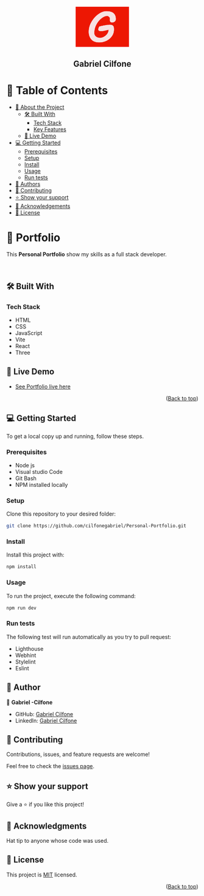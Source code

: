 <a name="readme-top"></a>

<div align="center">

  <img src="./src/assets/logo.png" alt="logo" width="140"  height="auto" />
  <br/>

  <h2><b>Gabriel Cilfone</b></h2>

</div>

<!-- TABLE OF CONTENTS -->

# 📗 Table of Contents

- [📖 About the Project](#about-project)
  - [🛠 Built With](#built-with)
    - [Tech Stack](#tech-stack)
    - [Key Features](#key-features)
  - [🚀 Live Demo](#live-demo)
- [💻 Getting Started](#getting-started)
  - [Prerequisites](#prerequisites)
  - [Setup](#setup)
  - [Install](#install)
  - [Usage](#usage)
  - [Run tests](#run-tests)
- [👥 Authors](#authors)
- [🤝 Contributing](#contributing)
- [⭐️ Show your support](#support)
- [🙏 Acknowledgements](#acknowledgements)
- [📝 License](#license)

<!-- PROJECT DESCRIPTION -->

# 📖 Portfolio <a name="about-project"></a>

This **Personal Portfolio** show my skills as a full stack developer.

</br>

## 🛠 Built With <a name="built-with"></a>

### Tech Stack <a name="tech-stack"></a>

<ul>
  <li>HTML</li>
  <li>CSS</li>
  <li>JavaScript</li>
  <li>Vite</li>
  <li>React</li>
  <li>Three</li>
</ul>

<!-- LIVE DEMO -->

## 🚀 Live Demo <a name="live-demo"></a>

- [See Portfolio live here](https://hunterx-7.github.io/francisco-quintero/)

<p align="right">(<a href="#readme-top">Back to top</a>)</p>

<!-- GETTING STARTED -->

## 💻 Getting Started <a name="getting-started"></a>

To get a local copy up and running, follow these steps.

### Prerequisites

- Node js
- Visual studio Code
- Git Bash
- NPM installed locally

### Setup

Clone this repository to your desired folder:

```sh
git clone https://github.com/cilfonegabriel/Personal-Portfolio.git
```

### Install

Install this project with:

```sh
npm install
```

### Usage

To run the project, execute the following command:

```sh
npm run dev
```

### Run tests

The following test will run automatically as you try to pull request:
- Lighthouse
- Webhint
- Stylelint
- Eslint

<!-- AUTHORS -->

## 👥 Author <a name="authors"></a>

👤 **Gabriel -Cilfone**
- GitHub: [Gabriel Cilfone](https://github.com/cilfonegabriel)
- LinkedIn: [Gabriel Cilfone](www.linkedin.com/in/gabriel-cilfone/)

<!-- CONTRIBUTING -->

## 🤝 Contributing <a name="contributing"></a>

Contributions, issues, and feature requests are welcome!

Feel free to check the [issues page](https://github.com/cilfonegabriel/Personal-Portfolio/issues).

<!-- SUPPORT -->

## ⭐️ Show your support <a name="support"></a>

Give a ⭐️ if you like this project!

<!-- Acknowledgments -->

## 🙏 Acknowledgments <a name="acknowledgements"></a>

Hat tip to anyone whose code was used.

<!-- LICENSE -->

## 📝 License <a name="license"></a>

This project is [MIT](./LICENSE) licensed.

<p align="right">(<a href="#readme-top">Back to top</a>)</p>